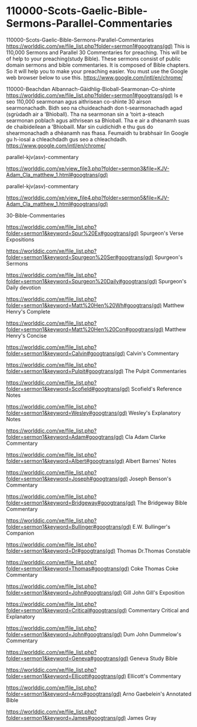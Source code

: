 # 110000-Scots-Gaelic-Bible-Sermons-Parallel-Commentaries
110000-Scots-Gaelic-Bible-Sermons-Parallel-Commentaries
https://worlddic.com/xe/file_list.php?folder=sermon1#googtrans(gd) 
This is 110,000 Sermons and Parallel 30 Commentaries for preaching. 
This will be of help to your preaching(study Bible). 
These sermons consist of public domain sermons and bible commentaries. 
It is composed of Bible chapters. 
So it will help you to make your preaching easier.
You must use the Google web browser below to use this.
https://www.google.com/intl/en/chrome/

110000-Beachdan Albannach-Gàidhlig-Bìoball-Searmonan-Co-shìnte
https://worlddic.com/xe/file_list.php?folder=sermon1#googtrans(gd)
Is e seo 110,000 searmonan agus aithrisean co-shìnte 30 airson searmonachadh.
Bidh seo na chuideachadh don t-searmonachadh agad (sgrùdadh air a ’Bhìoball).
Tha na searmonan sin a ’toirt a-steach searmonan poblach agus aithrisean sa Bhìoball.
Tha e air a dhèanamh suas de chaibideilean a ’Bhìobaill.
Mar sin cuidichidh e thu gus do shearmonachadh a dhèanamh nas fhasa.
Feumaidh tu brabhsair lìn Google gu h-ìosal a chleachdadh gus seo a chleachdadh.
https://www.google.com/intl/en/chrome/


parallel-kjv(asv)-commentary

https://worlddic.com/xe/view_file3.php?folder=sermon3&file=KJV-Adam_Cla_matthew_1.html#googtrans(gd) 

parallel-kjv(asv)-commentary

https://worlddic.com/xe/view_file4.php?folder=sermon5&file=KJV-Adam_Cla_matthew_1.html#googtrans(gd)

30-Bible-Commentaries

 https://worlddic.com/xe/file_list.php?folder=sermon1&keyword=Spur%20Ex#googtrans(gd) Spurgeon's Verse Expositions 
 
 https://worlddic.com/xe/file_list.php?folder=sermon1&keyword=Spurgeon%20Ser#googtrans(gd) Spurgeon's Sermons 
 
 https://worlddic.com/xe/file_list.php?folder=sermon1&keyword=Spurgeon%20Daily#googtrans(gd) Spurgeon's Daily devotion 
 
 https://worlddic.com/xe/file_list.php?folder=sermon1&keyword=Matt%20Hen%20Wh#googtrans(gd) Matthew Henry's Complete 
 
 https://worlddic.com/xe/file_list.php?folder=sermon1&keyword=Matt%20Hen%20Con#googtrans(gd) Matthew Henry's Concise 


 https://worlddic.com/xe/file_list.php?folder=sermon1&keyword=Calvin#googtrans(gd) Calvin's Commentary  
 
 https://worlddic.com/xe/file_list.php?folder=sermon1&keyword=Pulpit#googtrans(gd) The Pulpit Commentaries 
 
 https://worlddic.com/xe/file_list.php?folder=sermon1&keyword=Scofield#googtrans(gd) Scofield's Reference Notes  
 
 https://worlddic.com/xe/file_list.php?folder=sermon1&keyword=Wesley#googtrans(gd) Wesley's Explanatory Notes 
 
 https://worlddic.com/xe/file_list.php?folder=sermon1&keyword=Adam#googtrans(gd) Cla Adam Clarke Commentary 
 

 https://worlddic.com/xe/file_list.php?folder=sermon1&keyword=Albert#googtrans(gd) Albert Barnes' Notes 
 
 https://worlddic.com/xe/file_list.php?folder=sermon1&keyword=Joseph#googtrans(gd) Joseph Benson's Commentary 
 
 https://worlddic.com/xe/file_list.php?folder=sermon1&keyword=Bridgeway#googtrans(gd) The Bridgeway Bible Commentary 
 
 https://worlddic.com/xe/file_list.php?folder=sermon1&keyword=Bullinger#googtrans(gd) E.W. Bullinger's Companion 
 
 https://worlddic.com/xe/file_list.php?folder=sermon1&keyword=Dr#googtrans(gd) Thomas Dr.Thomas Constable 
 
 
 https://worlddic.com/xe/file_list.php?folder=sermon1&keyword=Thomas#googtrans(gd) Coke Thomas Coke Commentary 
 
 https://worlddic.com/xe/file_list.php?folder=sermon1&keyword=John#googtrans(gd) Gill John Gill's Exposition 
 
 https://worlddic.com/xe/file_list.php?folder=sermon1&keyword=Critical#googtrans(gd) Commentary Critical and Explanatory 
 
 https://worlddic.com/xe/file_list.php?folder=sermon1&keyword=John#googtrans(gd) Dum John Dummelow's Commentary 
 
 https://worlddic.com/xe/file_list.php?folder=sermon1&keyword=Geneva#googtrans(gd) Geneva Study Bible 
 
 
 https://worlddic.com/xe/file_list.php?folder=sermon1&keyword=Ellicott#googtrans(gd) Ellicott's Commentary 
 
 https://worlddic.com/xe/file_list.php?folder=sermon1&keyword=Arno#googtrans(gd) Arno Gaebelein's Annotated Bible 
 
 https://worlddic.com/xe/file_list.php?folder=sermon1&keyword=James#googtrans(gd) James Gray 
 
 
